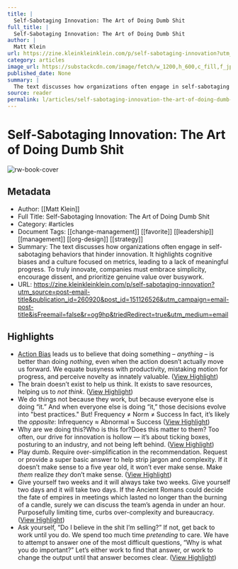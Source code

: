 ```yaml
---
title: |
  Self-Sabotaging Innovation: The Art of Doing Dumb Shit
full_title: |
  Self-Sabotaging Innovation: The Art of Doing Dumb Shit
author: |
  Matt Klein
url: https://zine.kleinkleinklein.com/p/self-sabotaging-innovation?utm_source=post-email-title&publication_id=260920&post_id=151126526&utm_campaign=email-post-title&isFreemail=false&r=og9hp&triedRedirect=true&utm_medium=email
category: articles
image_url: https://substackcdn.com/image/fetch/w_1200,h_600,c_fill,f_jpg,q_auto:good,fl_progressive:steep,g_auto/https%3A%2F%2Fsubstack-post-media.s3.amazonaws.com%2Fpublic%2Fimages%2Fd196fc2b-8f58-4907-acff-627a00323b4d_1920x1080.jpeg
published_date: None
summary: |
  The text discusses how organizations often engage in self-sabotaging behaviors that hinder innovation. It highlights cognitive biases and a culture focused on metrics, leading to a lack of meaningful progress. To truly innovate, companies must embrace simplicity, encourage dissent, and prioritize genuine value over busywork.
source: reader
permalink: l/articles/self-sabotaging-innovation-the-art-of-doing-dumb-shit
---
```

# Self-Sabotaging Innovation: The Art of Doing Dumb Shit

![rw-book-cover](https://substackcdn.com/image/fetch/w_1200,h_600,c_fill,f_jpg,q_auto:good,fl_progressive:steep,g_auto/https%3A%2F%2Fsubstack-post-media.s3.amazonaws.com%2Fpublic%2Fimages%2Fd196fc2b-8f58-4907-acff-627a00323b4d_1920x1080.jpeg)

## Metadata
- Author: [[Matt Klein]]
- Full Title: Self-Sabotaging Innovation: The Art of Doing Dumb Shit
- Category: #articles
- Document Tags: [[change-management]] [[favorite]] [[leadership]] [[management]] [[org-design]] [[strategy]] 
- Summary: The text discusses how organizations often engage in self-sabotaging behaviors that hinder innovation. It highlights cognitive biases and a culture focused on metrics, leading to a lack of meaningful progress. To truly innovate, companies must embrace simplicity, encourage dissent, and prioritize genuine value over busywork.
- URL: https://zine.kleinkleinklein.com/p/self-sabotaging-innovation?utm_source=post-email-title&publication_id=260920&post_id=151126526&utm_campaign=email-post-title&isFreemail=false&r=og9hp&triedRedirect=true&utm_medium=email

## Highlights
- [Action Bias](https://thedecisionlab.com/biases/action-bias) leads us to believe that doing something – *anything* – is better than doing *nothing*, even when the action doesn’t actually move us forward. We equate busyness with productivity, mistaking motion for progress, and perceive novelty as innately valuable. ([View Highlight](https://read.readwise.io/read/01jfsq9t2yrjt9b5xn5hwmqncr))
- The brain doesn’t exist to help us think.
  It exists to save resources, helping us to *not think*. ([View Highlight](https://read.readwise.io/read/01jfsqa44jka17hsvv4pqg6xwf))
- We do things not because they work, but because everyone else is doing “it.”
  And when everyone else is doing “it,” those decisions evolve into "best practices."
  But!
  Frequency ≠ Norm ≠ Success
  In fact, it’s likely the *opposite*:
  Infrequency ≈ Abnormal ≈ Success ([View Highlight](https://read.readwise.io/read/01jfsqc0eqxx05ps7p4t8zxpbr))
- Why are we doing this?Who is this for?Does this matter to them?
  Too often, our drive for innovation is hollow — it’s about ticking boxes, posturing to an industry, and not being left behind. ([View Highlight](https://read.readwise.io/read/01jfsqdmqmq5p38ftssy22twtt))
- Play dumb. Require over-simplification in the recommendation. Request or provide a super basic answer to help strip jargon and complexity. If it doesn’t make sense to a five year old, it won’t ever make sense. Make *them* realize *they* don’t make sense. ([View Highlight](https://read.readwise.io/read/01jfsqegnx387echj9rffg4ez7))
- Give yourself two weeks and it will always take two weeks. Give yourself two days and it will take two days. If the Ancient Romans could decide the fate of empires in meetings which lasted no longer than the burning of a candle, surely we can discuss the team’s agenda in under an hour. Purposefully limiting time, curbs over-complexity and bureaucracy. ([View Highlight](https://read.readwise.io/read/01jfsqef49kg10rpnpf5t0szpv))
- Ask yourself, “Do I believe in the shit I’m selling?” If not, get back to work until you do. We spend too much time *pretending* to care. We have to attempt to answer one of the most difficult questions, “Why is what you do important?” Let’s either work to find that answer, or work to change the output until that answer becomes clear. ([View Highlight](https://read.readwise.io/read/01jfsqfa3e1a83q7yqyk1ap705))


